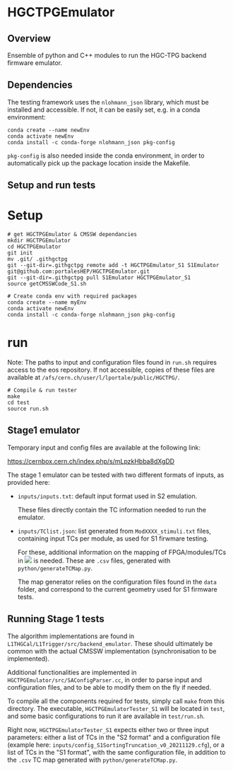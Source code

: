 # HGCTPGEmulator

## Overview

Ensemble of python and C++ modules to run the HGC-TPG backend firmware emulator.

## Dependencies

The testing framework uses the `nlohmann_json` library, which must be installed and accessible. If not, it can be easily set, e.g. in a conda environment:

```
conda create --name newEnv
conda activate newEnv
conda install -c conda-forge nlohmann_json pkg-config
```

`pkg-config` is also needed inside the conda environment, in order to automatically pick up the package location inside the Makefile.

## Setup and run tests

# Setup
```
# get HGCTPGEmulator & CMSSW dependancies
mkdir HGCTPGEmulator
cd HGCTPGEmulator
git init
mv .git/ .githgctpg
git --git-dir=.githgctpg remote add -t HGCTPGEmulator_S1 S1Emulator git@github.com:portalesHEP/HGCTPGEmulator.git
git --git-dir=.githgctpg pull S1Emulator HGCTPGEmulator_S1
source getCMSSWCode_S1.sh

# Create conda env with required packages
conda create --name myEnv
conda activate newEnv
conda install -c conda-forge nlohmann_json pkg-config
```

# run

Note: The paths to input and configuration files found in `run.sh` requires access to the eos repository. If not accessible, copies of these files are available at `/afs/cern.ch/user/l/lportale/public/HGCTPG/`.

```
# Compile & run tester
make
cd test
source run.sh
```

## Stage1 emulator

Temporary input and config files are available at the following link:

https://cernbox.cern.ch/index.php/s/mLpzkHbba8dXgDD

The stage 1 emulator can be tested with two different formats of inputs, as provided here:

- `inputs/inputs.txt`: default input format used in S2 emulation.

  These files directly contain the TC information needed to run the emulator.

- `inputs/TClist.json`: list generated from `ModXXXX_stimuli.txt` files, containing input TCs per module, as used for S1 firwmare testing. 

  For these, additional information on the mapping of FPGA/modules/TCs in <img src="https://render.githubusercontent.com/render/math?math=(r/z,\phi)"> is needed. These are `.csv` files, generated with `python/generateTCMap.py`.

  The map generator relies on the configuration files found in the `data` folder, and correspond to the current geometry used for S1 firmware tests.

## Running Stage 1 tests

  The algorithm implementations are found in `L1THGCal/L1Trigger/src/backend_emulator`. These should ultimately be common with the actual CMSSW implementation (synchronisation to be implemented).

  Additional functionalities are implemented in `HGCTPGEmulator/src/SAConfigParser.cc`, in order to parse input and configuration files, and to be able to modify them on the fly if needed.

  To compile all the components required for tests, simply call `make` from this directory. The executable, `HGCTPGEmulatorTester_S1` will be located in `test`, and some basic configurations to run it are available in `test/run.sh`.

  Right now, `HGCTPGEmulatorTester_S1` expects either two or three input parameters: either a list of TCs in the "S2 format" and a configuration file (example here: `inputs/config_S1SortingTruncation_v0_20211129.cfg`), or a list of TCs in the "S1 format", with the same configuration file, in addition to the `.csv` TC map generated with `python/generateTCMap.py`.
